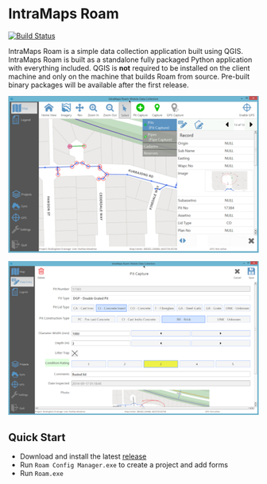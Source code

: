 # IntraMaps Roam

[![Build Status](https://travis-ci.org/DMS-Aus/Roam.svg?branch=master)](https://travis-ci.org/DMS-Aus/Roam)

IntraMaps Roam is a simple data collection application built using QGIS. IntraMaps Roam is built as a standalone fully packaged Python application with everything included. QGIS is **not** required to be installed on the client machine and only on the machine that builds Roam from source.  Pre-built binary packages will be available after the first release. 

![a](images/2.2-Release.png)

![logo](images/capture2.2.png)

## Quick Start

- Download and install the latest [release](https://github.com/DMS-Aus/Roam/releases)
- Run `Roam Config Manager.exe` to create a project and add forms
- Run `Roam.exe`
